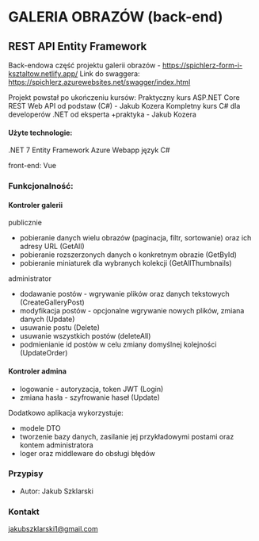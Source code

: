 # GALERIA OBRAZÓW (back-end)
## REST API Entity Framework

Back-endowa część projektu galerii obrazów - https://spichlerz-form-i-ksztaltow.netlify.app/
Link do swaggera: https://spichlerz.azurewebsites.net/swagger/index.html

Projekt powstał po ukończeniu kursów:
Praktyczny kurs ASP.NET Core REST Web API od podstaw (C#) - Jakub Kozera
Kompletny kurs C# dla developerów .NET od eksperta +praktyka - Jakub Kozera

#### Użyte technologie:
.NET 7 Entity Framework
Azure Webapp
język C#

front-end: Vue

### Funkcjonalność:

#### Kontroler galerii

publicznie
- pobieranie danych wielu obrazów (paginacja, filtr, sortowanie) oraz ich adresy URL (GetAll)
- pobieranie rozszerzonych danych o konkretnym obrazie (GetById)
- pobieranie miniaturek dla wybranych kolekcji (GetAllThumbnails)

administrator
- dodawanie postów - wgrywanie plików oraz danych tekstowych (CreateGalleryPost)
- modyfikacja postów - opcjonalne wgrywanie nowych plików, zmiana danych (Update)
- usuwanie postu (Delete)
- usuwanie wszystkich postów (deleteAll)
- podmienianie id postów w celu zmiany domyślnej kolejności (UpdateOrder)

#### Kontroler admina
- logowanie - autoryzacja, token JWT (Login)
- zmiana hasła - szyfrowanie haseł (Update)

Dodatkowo aplikacja wykorzystuje:
- modele DTO
- tworzenie bazy danych, zasilanie jej przykładowymi postami oraz kontem administratora
- loger oraz middleware do obsługi błędów

### Przypisy

- Autor: Jakub Szklarski

### Kontakt

jakubszklarski1@gmail.com

